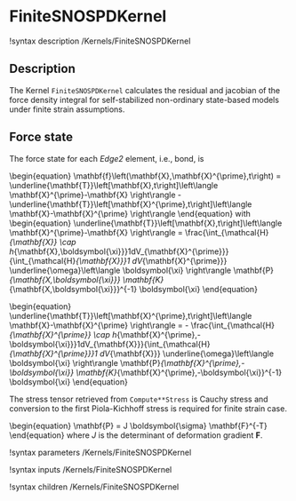 # FiniteSNOSPDKernel

!syntax description /Kernels/FiniteSNOSPDKernel

## Description

The Kernel `FiniteSNOSPDKernel` calculates the residual and jacobian of the force density integral for self-stabilized non-ordinary state-based models under finite strain assumptions.

## Force state

The force state for each _Edge2_ element, i.e., bond, is

\begin{equation}
  \mathbf{f}\left(\mathbf{X},\mathbf{X}^{\prime},t\right) = \underline{\mathbf{T}}\left[\mathbf{X},t\right]\left\langle \mathbf{X}^{\prime}-\mathbf{X} \right\rangle - \underline{\mathbf{T}}\left[\mathbf{X}^{\prime},t\right]\left\langle \mathbf{X}-\mathbf{X}^{\prime} \right\rangle
\end{equation}
with
\begin{equation}
  \underline{\mathbf{T}}\left[\mathbf{X},t\right]\left\langle \mathbf{X}^{\prime}-\mathbf{X} \right\rangle =
   \frac{\int_{\mathcal{H}_{\mathbf{X}} \cap h_{\mathbf{X},\boldsymbol{\xi}}}1dV_{\mathbf{X}^{\prime}}}{\int_{\mathcal{H}_{\mathbf{X}}}1 dV_{\mathbf{X}^{\prime}}} \underline{\omega}\left\langle \boldsymbol{\xi} \right\rangle \mathbf{P}_{\mathbf{X,\boldsymbol{\xi}}} \mathbf{K}_{\mathbf{X,\boldsymbol{\xi}}}^{-1} \boldsymbol{\xi}
\end{equation}

\begin{equation}
  \underline{\mathbf{T}}\left[\mathbf{X}^{\prime},t\right]\left\langle \mathbf{X}-\mathbf{X}^{\prime} \right\rangle = - \frac{\int_{\mathcal{H}_{\mathbf{X}^{\prime}} \cap h_{\mathbf{X}^{\prime},-\boldsymbol{\xi}}}1dV_{\mathbf{X}}}{\int_{\mathcal{H}_{\mathbf{X}^{\prime}}}1 dV_{\mathbf{X}}} \underline{\omega}\left\langle \boldsymbol{\xi} \right\rangle \mathbf{P}_{\mathbf{X}^{\prime},-\boldsymbol{\xi}} \mathbf{K}_{\mathbf{X}^{\prime},-\boldsymbol{\xi}}^{-1} \boldsymbol{\xi}
\end{equation}

The stress tensor retrieved from `Compute**Stress` is Cauchy stress and conversion to the first Piola-Kichhoff stress is required for finite strain case.

\begin{equation}
  \mathbf{P} = J \boldsymbol{\sigma} \mathbf{F}^{-T}
\end{equation}
where $J$ is the determinant of deformation gradient $\mathbf{F}$.

!syntax parameters /Kernels/FiniteSNOSPDKernel

!syntax inputs /Kernels/FiniteSNOSPDKernel

!syntax children /Kernels/FiniteSNOSPDKernel
